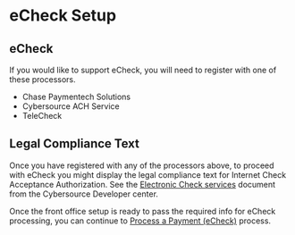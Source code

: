 # eCheck Setup

## eCheck

If you would like to support eCheck, you will need to register with one of these processors.

- Chase Paymentech Solutions
- Cybersource ACH Service
- TeleCheck

## Legal Compliance Text

Once you have registered with any of the processors above, to proceed with eCheck you might display the legal compliance text for Internet Check Acceptance Authorization. See the [Electronic Check services](https://developer.cybersource.com/docs/cybs/en-us/payments/developer/all/rest/payments/intro.html) document from the Cybersource Developer center.

Once the front office setup is ready to pass the required info for eCheck processing, you can continue to [Process a Payment (eCheck)](Process-a-Payment-eCheck.md) process.
